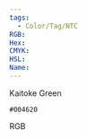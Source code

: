 ```yaml
---
tags:
  - Color/Tag/NTC
RGB:
Hex:
CMYK:
HSL:
Name:
---
```

Kaitoke Green
```palette
#004620
```
RGB
